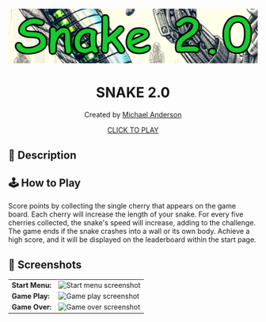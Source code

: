 <p align="center">
  <img src="images/snake-2.0-markdown-img.png" alt="Snake 2.0 cover">
</p>

<h1 align="center"><strong>SNAKE 2.0</strong></h1>

<p align="center">
 Created by <a href="https://www.linkedin.com/in/cloud9coding/">Michael Anderson</a>
</p>

<p align="center">
  <a href="https://www.invalidlink.com">CLICK TO PLAY</a>
</p>

## 📄 Description

## 🕹️ How to Play
Score points by collecting the single cherry that appears on the game board. Each cherry will increase the length of your snake. For every five cherries collected, the snake's speed will increase, adding to the challenge. The game ends if the snake crashes into a wall or its own body. Achieve a high score, and it will be displayed on the leaderboard within the start page.

## 📸 Screenshots

<table>
  <tr>
    <td><strong>Start Menu:</strong></td>
    <td><img src="images/snake-start-menu" alt="Start menu screenshot" width="300"></td>
  </tr>
  <tr>
    <td><strong>Game Play:</strong></td>
    <td><img src="images/snake-game-play" alt="Game play screenshot" width="300"></td>
  </tr>
  <tr>
    <td><strong>Game Over:</strong></td>
    <td><img src="images/snake-game-over" alt="Game over screenshot" width="300"></td>
  </tr>
</table>
